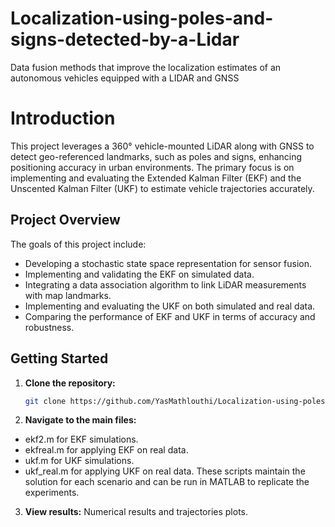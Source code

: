 # Localization-using-poles-and-signs-detected-by-a-Lidar
Data fusion methods that improve the localization estimates of an autonomous vehicles equipped with a LIDAR and GNSS
# Introduction

This project leverages a 360° vehicle-mounted LiDAR along with GNSS to detect geo-referenced landmarks, such as poles and signs, enhancing positioning accuracy in urban environments. The primary focus is on implementing and evaluating the Extended Kalman Filter (EKF) and the Unscented Kalman Filter (UKF) to estimate vehicle trajectories accurately.

## Project Overview

The goals of this project include:
- Developing a stochastic state space representation for sensor fusion.
- Implementing and validating the EKF on simulated data.
- Integrating a data association algorithm to link LiDAR measurements with map landmarks.
- Implementing and evaluating the UKF on both simulated and real data.
- Comparing the performance of EKF and UKF in terms of accuracy and robustness.

## Getting Started

1. **Clone the repository:**
   ```bash
   git clone https://github.com/YasMathlouthi/Localization-using-poles-and-signs-detected-by-a-Lidar

2.   **Navigate to the main files:**
- ekf2.m for EKF simulations.
- ekfreal.m for applying EKF on real data.
- ukf.m for UKF simulations.
- ukf_real.m for applying UKF on real data.
These scripts maintain the solution for each scenario and can be run in MATLAB to replicate the experiments.

3. **View results:** Numerical results and trajectories plots.

